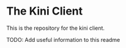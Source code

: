 
# The Kini Client

This is the repository for the kini client.

TODO: Add useful information to this readme

